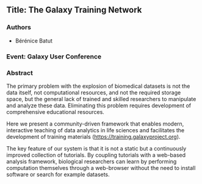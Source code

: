 ## Title: The Galaxy Training Network

### Authors

- Bérénice Batut

### Event: Galaxy User Conference
 
### Abstract

The primary problem with the explosion of biomedical datasets is not the data itself, not computational resources, and not the required storage space, but the general lack of trained and skilled researchers to manipulate and analyze these data. Eliminating this problem requires development of comprehensive educational resources. 

Here we present a community-driven framework that enables modern, interactive teaching of data analytics in life sciences and facilitates the development of training materials (https://training.galaxyproject.org). 

The key feature of our system is that it is not a static but a continuously improved collection of tutorials. By coupling tutorials with a web-based analysis framework, biological researchers can learn by performing computation themselves through a web-browser without the need to install software or search for example datasets.
